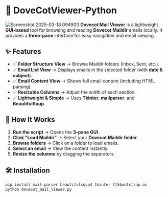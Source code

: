 # 📧 DoveCotViewer-Python

![Screenshot 2025-03-18 094900](https://github.com/user-attachments/assets/93e3eb10-9c22-40bd-b5cd-cefa9756c375)
**Dovecot Mail Viewer** is a lightweight **GUI-based** tool for browsing and reading **Dovecot Maildir** emails locally. It provides a **three-pane** interface for easy navigation and email viewing.  

## ✨ Features  
- ✅ **Folder Structure View** → Browse Maildir folders (Inbox, Sent, etc.).  
- ✅ **Email List View** → Displays emails in the selected folder (with **date & subject**).  
- ✅ **Email Content View** → Shows full email content (including HTML parsing).  
- ✅ **Resizable Columns** → Adjust the width of each section.  
- ✅ **Lightweight & Simple** → Uses **Tkinter**, **mailparser**, and **BeautifulSoup**.  

## 📌 How It Works  
1. **Run the script** → Opens the **3-pane GUI**.  
2. **Click "Load Maildir"** → Select your **Dovecot Maildir folder**.  
3. **Browse folders** → Click on a folder to load emails.  
4. **Select an email** → View the content instantly.  
5. **Resize the columns** by dragging the separators.  

## 🛠 Installation  
```bash
pip install mail-parser beautifulsoup4 tkinter ttkbootstrap os
python dovecot_mail_viewer.py
```

